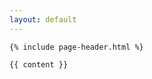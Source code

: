 ```yaml
---
layout: default
---
```


<div class="component">
	
	{% include page-header.html %}

	{{ content }}
</div>
